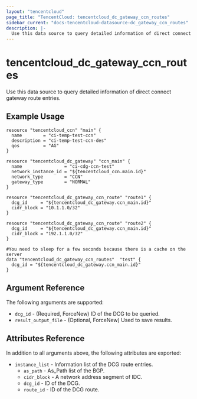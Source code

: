 ```yaml
---
layout: "tencentcloud"
page_title: "TencentCloud: tencentcloud_dc_gateway_ccn_routes"
sidebar_current: "docs-tencentcloud-datasource-dc_gateway_ccn_routes"
description: |-
  Use this data source to query detailed information of direct connect gateway route entries.
---
```


# tencentcloud_dc_gateway_ccn_routes

Use this data source to query detailed information of direct connect gateway route entries.

## Example Usage

```hcl
resource "tencentcloud_ccn" "main" {
  name        = "ci-temp-test-ccn"
  description = "ci-temp-test-ccn-des"
  qos         = "AG"
}

resource "tencentcloud_dc_gateway" "ccn_main" {
  name                = "ci-cdg-ccn-test"
  network_instance_id = "${tencentcloud_ccn.main.id}"
  network_type        = "CCN"
  gateway_type        = "NORMAL"
}

resource "tencentcloud_dc_gateway_ccn_route" "route1" {
  dcg_id     = "${tencentcloud_dc_gateway.ccn_main.id}"
  cidr_block = "10.1.1.0/32"
}

resource "tencentcloud_dc_gateway_ccn_route" "route2" {
  dcg_id     = "${tencentcloud_dc_gateway.ccn_main.id}"
  cidr_block = "192.1.1.0/32"
}

#You need to sleep for a few seconds because there is a cache on the server
data "tencentcloud_dc_gateway_ccn_routes"  "test" {
  dcg_id = "${tencentcloud_dc_gateway.ccn_main.id}"
}
```

## Argument Reference

The following arguments are supported:

* `dcg_id` - (Required, ForceNew) ID of the DCG to be queried.
* `result_output_file` - (Optional, ForceNew) Used to save results.

## Attributes Reference

In addition to all arguments above, the following attributes are exported:

* `instance_list` - Information list of the DCG route entries.
  * `as_path` - As_Path list of the BGP.
  * `cidr_block` - A network address segment of IDC.
  * `dcg_id` - ID of the DCG.
  * `route_id` - ID of the DCG route.


